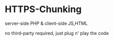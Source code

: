 # HTTPS-Chunking
server-side PHP &amp; client-side JS,HTML

no third-party required, just plug n' play the code
